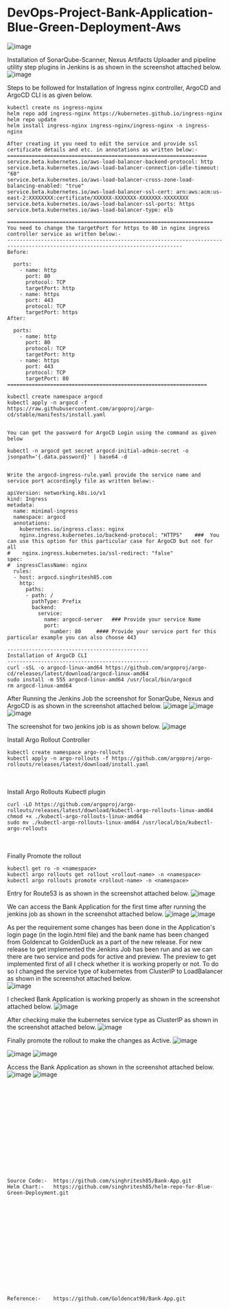 # DevOps-Project-Bank-Application-Blue-Green-Deployment-Aws

![image](https://github.com/user-attachments/assets/db214f70-d573-4a15-9e93-8e3485edea04)

Installation of SonarQube-Scanner, Nexus Artifacts Uploader and pipeline utility step plugins in Jenkins is as shown in the screenshot attached below.
![image](https://github.com/user-attachments/assets/9c8168bc-8fd1-4dfb-ad22-9a0d98d5850d)

Steps to be followed for Installation of Ingress nginx controller, ArgoCD and ArgoCD CLI is as given below.
```
kubectl create ns ingress-nginx
helm repo add ingress-nginx https://kubernetes.github.io/ingress-nginx
helm repo update
helm install ingress-nginx ingress-nginx/ingress-nginx -n ingress-nginx

After creating it you need to edit the service and provide ssl certificate details and etc. in annotations as written below:- 
=================================================================
service.beta.kubernetes.io/aws-load-balancer-backend-protocol: http
service.beta.kubernetes.io/aws-load-balancer-connection-idle-timeout: "60"
service.beta.kubernetes.io/aws-load-balancer-cross-zone-load-balancing-enabled: "true"
service.beta.kubernetes.io/aws-load-balancer-ssl-cert: arn:aws:acm:us-east-2:XXXXXXXX:certificate/XXXXXX-XXXXXXX-XXXXXXX-XXXXXXXX
service.beta.kubernetes.io/aws-load-balancer-ssl-ports: https
service.beta.kubernetes.io/aws-load-balancer-type: elb

===================================================================
You need to change the targetPort for https to 80 in nginx ingress controller service as written below:-
-------------------------------------------------------------------------------------------------------------------------------
Before:

  ports:
    - name: http
      port: 80
      protocol: TCP
      targetPort: http
    - name: https
      port: 443
      protocol: TCP
      targetPort: https
After:

  ports:
    - name: http
      port: 80
      protocol: TCP
      targetPort: http
    - name: https
      port: 443
      protocol: TCP
      targetPort: 80
=================================================================

kubectl create namespace argocd
kubectl apply -n argocd -f https://raw.githubusercontent.com/argoproj/argo-cd/stable/manifests/install.yaml


You can get the password for ArgoCD Login using the command as given below

kubectl -n argocd get secret argocd-initial-admin-secret -o jsonpath='{.data.password}' | base64 -d


Write the argocd-ingress-rule.yaml provide the service name and service port accordingly file as written below:-

apiVersion: networking.k8s.io/v1
kind: Ingress
metadata:
  name: minimal-ingress
  namespace: argocd
  annotations:
    kubernetes.io/ingress.class: nginx
    nginx.ingress.kubernetes.io/backend-protocol: "HTTPS"    ###  You can use this option for this particular case for ArgoCD but not for all
#    nginx.ingress.kubernetes.io/ssl-redirect: "false"
spec:
#  ingressClassName: nginx
  rules:
  - host: argocd.singhritesh85.com
    http:
      paths:
      - path: /
        pathType: Prefix
        backend:
          service:
            name: argocd-server   ### Provide your service Name
            port:
              number: 80     #### Provide your service port for this particular example you can also choose 443

----------------------------------------------
Installation of ArgoCD CLI
----------------------------------------------
curl -sSL -o argocd-linux-amd64 https://github.com/argoproj/argo-cd/releases/latest/download/argocd-linux-amd64
sudo install -m 555 argocd-linux-amd64 /usr/local/bin/argocd
rm argocd-linux-amd64

```

After Running the Jenkins Job the screenshot for SonarQube, Nexus and ArgoCD is as shown in the screenshot attached below.
![image](https://github.com/user-attachments/assets/9ccf6f5d-536f-4d87-b215-1e91e014d1af)
![image](https://github.com/user-attachments/assets/e9b919d3-21dd-406e-8db0-5c760b5dd32b)
![image](https://github.com/user-attachments/assets/8a5e6c10-b1bf-472b-ade2-f087e3f1bc84)

The screenshot for two jenkins job is as shown below.
![image](https://github.com/user-attachments/assets/f684c8d3-5c39-4615-b29a-99ef79195866)

Install Argo Rollout Controller
```
kubectl create namespace argo-rollouts
kubectl apply -n argo-rollouts -f https://github.com/argoproj/argo-rollouts/releases/latest/download/install.yaml
```
<br><br/>
Install Argo Rollouts Kubectl plugin
```
curl -LO https://github.com/argoproj/argo-rollouts/releases/latest/download/kubectl-argo-rollouts-linux-amd64
chmod +x ./kubectl-argo-rollouts-linux-amd64
sudo mv ./kubectl-argo-rollouts-linux-amd64 /usr/local/bin/kubectl-argo-rollouts
```
<br><br/>
Finally Promote the rollout
```
kubectl get ro -n <namespace>
kubectl argo rollouts get rollout <rollout-name> -n <namespace>
kubectl argo rollouts promote <rollout-name> -n <namespace>
```

Entry for Route53 is as shown in the screenshot attached below.
![image](https://github.com/user-attachments/assets/3c3de751-82d9-4c06-a6ae-12ef0bcd4f46)

We can access the Bank Application for the first time after running the jenkins job as shown in the screenshot attached below.
![image](https://github.com/user-attachments/assets/0fc21bc7-076d-4b9c-9ad9-cd6e34afac28)
![image](https://github.com/user-attachments/assets/5addf319-479f-45b7-89a7-4633ebb4d12b)

As per the requirement some changes has been done in the Application's login page (in the login.html file) and the bank name has been changed from Goldencat to GoldenDuck as a part of the new release.
For new release to get implemented the Jenkins Job has been run and as we can there are two service and pods for active and preview. The preview to get implemented first of all I check whether it is working properly or not. To do so I changed the service type of kubernetes from ClusterIP to LoadBalancer as shown in the screenshot attached below.  
![image](https://github.com/user-attachments/assets/5e138bd3-1cab-4f32-a935-23f09da25eda)

I checked Bank Application is working properly as shown in the screenshot attached below.
![image](https://github.com/user-attachments/assets/bf7e84f9-d779-4479-8bfb-cb95031f525b)

After checking make the kubernetes service type as ClusterIP as shown in the screenshot attached below.
![image](https://github.com/user-attachments/assets/5655806c-535b-42b9-a456-2dbcee6221d6)

Finally promote the rollout to make the changes as Active.
![image](https://github.com/user-attachments/assets/e74959c5-f8ea-4033-a5cd-f021e763bcae)

![image](https://github.com/user-attachments/assets/fe8ed082-e195-4b3f-b627-414c273b7eaf)
![image](https://github.com/user-attachments/assets/5f910d6a-7d95-4cfb-a2c9-0e526ca5abbf)

Access the Bank Application as shown in the screenshot attached below.
![image](https://github.com/user-attachments/assets/59e66faa-e92e-4c72-9cdb-9476f45c6f94)
![image](https://github.com/user-attachments/assets/ceda8436-8ae5-4f75-ace3-3a619f4a5a58)

<br><br/>
<br><br/>
<br><br/>
<br><br/>
<br><br/>
<br><br/>
```
Source Code:-  https://github.com/singhritesh85/Bank-App.git
Helm Chart:-   https://github.com/singhritesh85/helm-repo-for-Blue-Green-Deployment.git
```
<br><br/>
<br><br/>
<br><br/>
<br><br/>
<br><br/>
<br><br/>
```
Reference:-    https://github.com/Goldencat98/Bank-App.git
```
